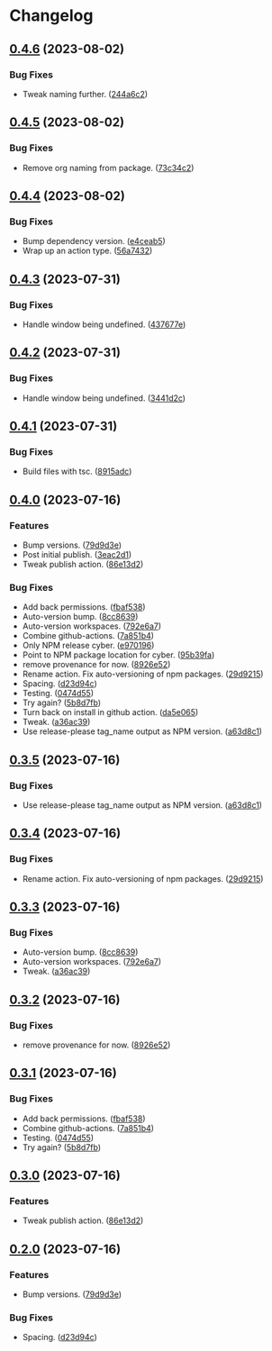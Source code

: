 # Changelog

## [0.4.6](https://github.com/mlatham/cyber.js/compare/v0.4.5...v0.4.6) (2023-08-02)


### Bug Fixes

* Tweak naming further. ([244a6c2](https://github.com/mlatham/cyber.js/commit/244a6c279feff51bffef037768caa5b4ae72c464))

## [0.4.5](https://github.com/mlatham/cyber.js/compare/v0.4.4...v0.4.5) (2023-08-02)


### Bug Fixes

* Remove org naming from package. ([73c34c2](https://github.com/mlatham/cyber.js/commit/73c34c2092f3f6201ab6e87f03e2ac350aae0f24))

## [0.4.4](https://github.com/mlatham/cyber.js/compare/v0.4.3...v0.4.4) (2023-08-02)


### Bug Fixes

* Bump dependency version. ([e4ceab5](https://github.com/mlatham/cyber.js/commit/e4ceab5ff3167a0544c1fb2a2ddd5b1bda5c032a))
* Wrap up an action type. ([56a7432](https://github.com/mlatham/cyber.js/commit/56a74320e033a489d22c012841475fdee495dbcc))

## [0.4.3](https://github.com/mlatham/cyber.js/compare/v0.4.2...v0.4.3) (2023-07-31)


### Bug Fixes

* Handle window being undefined. ([437677e](https://github.com/mlatham/cyber.js/commit/437677e484ed8d75bf08b74496b837e03f3c188f))

## [0.4.2](https://github.com/mlatham/cyber.js/compare/v0.4.1...v0.4.2) (2023-07-31)


### Bug Fixes

* Handle window being undefined. ([3441d2c](https://github.com/mlatham/cyber.js/commit/3441d2cf71961c18f5c8c4a0518ce571131b15a0))

## [0.4.1](https://github.com/mlatham/cyber.js/compare/v0.4.0...v0.4.1) (2023-07-31)


### Bug Fixes

* Build files with tsc. ([8915adc](https://github.com/mlatham/cyber.js/commit/8915adc99f3e7ffe72fb93a5e24d469edad68c0d))

## [0.4.0](https://github.com/mlatham/cyber.js/compare/v0.3.5...v0.4.0) (2023-07-16)


### Features

* Bump versions. ([79d9d3e](https://github.com/mlatham/cyber.js/commit/79d9d3e6254c416083874b7320b5629b9a780798))
* Post initial publish. ([3eac2d1](https://github.com/mlatham/cyber.js/commit/3eac2d16299a44a4f39b26ecd297a2dbbb15890d))
* Tweak publish action. ([86e13d2](https://github.com/mlatham/cyber.js/commit/86e13d22361f25d0ca4c8cd1202be636c18cd7d8))


### Bug Fixes

* Add back permissions. ([fbaf538](https://github.com/mlatham/cyber.js/commit/fbaf538e627d92aeb1cb345d23c8efa20451908e))
* Auto-version bump. ([8cc8639](https://github.com/mlatham/cyber.js/commit/8cc863989e3b8a5fe70b7b18d778f037c691c485))
* Auto-version workspaces. ([792e6a7](https://github.com/mlatham/cyber.js/commit/792e6a71ff0f3c1b0526859f7b86049caf12bce6))
* Combine github-actions. ([7a851b4](https://github.com/mlatham/cyber.js/commit/7a851b4727388b0b4071950e2b02a5859486bba6))
* Only NPM release cyber. ([e970196](https://github.com/mlatham/cyber.js/commit/e9701961146122d28d80b924937df18cbdd39838))
* Point to NPM package location for cyber. ([95b39fa](https://github.com/mlatham/cyber.js/commit/95b39fa346a470718a0136dc454c1191d63ddff0))
* remove provenance for now. ([8926e52](https://github.com/mlatham/cyber.js/commit/8926e52f4035c4eac76c64c2e2b85e05228a525d))
* Rename action. Fix auto-versioning of npm packages. ([29d9215](https://github.com/mlatham/cyber.js/commit/29d92157cada7b60e435c7dda744b6d9a6595382))
* Spacing. ([d23d94c](https://github.com/mlatham/cyber.js/commit/d23d94c269ca8dc1d164fb6e9916fce797befc74))
* Testing. ([0474d55](https://github.com/mlatham/cyber.js/commit/0474d550966d2b1521cfc8964e72f9e7e06ffaf2))
* Try again? ([5b8d7fb](https://github.com/mlatham/cyber.js/commit/5b8d7fbd4e68be22bc20d78fdac2de49692ec4fd))
* Turn back on install in github action. ([da5e065](https://github.com/mlatham/cyber.js/commit/da5e06503c34a47b7a64616bf866121d1268dd45))
* Tweak. ([a36ac39](https://github.com/mlatham/cyber.js/commit/a36ac39a267a6a2fa3df58d561429e507dd70d99))
* Use release-please tag_name output as NPM version. ([a63d8c1](https://github.com/mlatham/cyber.js/commit/a63d8c11e3b2cb76f02326a11b040649909f13e1))

## [0.3.5](https://github.com/mlatham/cyber.js/compare/v0.3.4...v0.3.5) (2023-07-16)


### Bug Fixes

* Use release-please tag_name output as NPM version. ([a63d8c1](https://github.com/mlatham/cyber.js/commit/a63d8c11e3b2cb76f02326a11b040649909f13e1))

## [0.3.4](https://github.com/mlatham/cyber.js/compare/v0.3.3...v0.3.4) (2023-07-16)


### Bug Fixes

* Rename action. Fix auto-versioning of npm packages. ([29d9215](https://github.com/mlatham/cyber.js/commit/29d92157cada7b60e435c7dda744b6d9a6595382))

## [0.3.3](https://github.com/mlatham/cyber.js/compare/v0.3.2...v0.3.3) (2023-07-16)


### Bug Fixes

* Auto-version bump. ([8cc8639](https://github.com/mlatham/cyber.js/commit/8cc863989e3b8a5fe70b7b18d778f037c691c485))
* Auto-version workspaces. ([792e6a7](https://github.com/mlatham/cyber.js/commit/792e6a71ff0f3c1b0526859f7b86049caf12bce6))
* Tweak. ([a36ac39](https://github.com/mlatham/cyber.js/commit/a36ac39a267a6a2fa3df58d561429e507dd70d99))

## [0.3.2](https://github.com/mlatham/cyber.js/compare/v0.3.1...v0.3.2) (2023-07-16)


### Bug Fixes

* remove provenance for now. ([8926e52](https://github.com/mlatham/cyber.js/commit/8926e52f4035c4eac76c64c2e2b85e05228a525d))

## [0.3.1](https://github.com/mlatham/cyber.js/compare/v0.3.0...v0.3.1) (2023-07-16)


### Bug Fixes

* Add back permissions. ([fbaf538](https://github.com/mlatham/cyber.js/commit/fbaf538e627d92aeb1cb345d23c8efa20451908e))
* Combine github-actions. ([7a851b4](https://github.com/mlatham/cyber.js/commit/7a851b4727388b0b4071950e2b02a5859486bba6))
* Testing. ([0474d55](https://github.com/mlatham/cyber.js/commit/0474d550966d2b1521cfc8964e72f9e7e06ffaf2))
* Try again? ([5b8d7fb](https://github.com/mlatham/cyber.js/commit/5b8d7fbd4e68be22bc20d78fdac2de49692ec4fd))

## [0.3.0](https://github.com/mlatham/cyber.js/compare/v0.2.0...v0.3.0) (2023-07-16)


### Features

* Tweak publish action. ([86e13d2](https://github.com/mlatham/cyber.js/commit/86e13d22361f25d0ca4c8cd1202be636c18cd7d8))

## [0.2.0](https://github.com/mlatham/cyber.js/compare/v0.1.8...v0.2.0) (2023-07-16)


### Features

* Bump versions. ([79d9d3e](https://github.com/mlatham/cyber.js/commit/79d9d3e6254c416083874b7320b5629b9a780798))


### Bug Fixes

* Spacing. ([d23d94c](https://github.com/mlatham/cyber.js/commit/d23d94c269ca8dc1d164fb6e9916fce797befc74))
